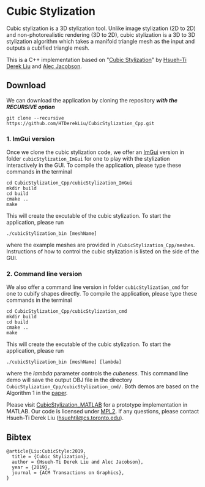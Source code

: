 # Cubic Stylization
Cubic stylization is a 3D stylization tool. Unlike image stylization (2D to 2D) and non-photorealistic rendering (3D to 2D), cubic stylization is a 3D to 3D stylization algorithm which takes a manifold triangle mesh as the input and outputs a cubified triangle mesh. 

This is a C++ implementation based on "[Cubic Stylization](https://www.dgp.toronto.edu/projects/cubic-stylization/)" by [Hsueh-Ti Derek Liu](https://www.dgp.toronto.edu/~hsuehtil/) and [Alec Jacobson](https://www.cs.toronto.edu/~jacobson/). 

## Download
We can download the application by cloning the repository ***with the RECURSIVE option***
```
git clone --recursive https://github.com/HTDerekLiu/CubicStylization_Cpp.git
```

### 1. ImGui version 
Once we clone the cubic stylization code, we offer an [ImGui](https://github.com/ocornut/imgui) version in folder `cubicStylization_ImGui` for one to play with the stylization interactively in the GUI. To compile the application, please type these commands in the terminal
```
cd CubicStylization_Cpp/cubicStylization_ImGui
mkdir build
cd build
cmake ..
make
```
This will create the excutable of the cubic stylization. To start the application, please run
```
./cubicStylization_bin [meshName]
```
where the example meshes are provided in `/CubicStylization_Cpp/meshes`. Instructions of how to control the cubic stylization is listed on the side of the GUI.

### 2. Command line version 
We also offer a command line version in folder `cubicStylization_cmd` for one to cubify shapes directly. To compile the application, please type these commands in the terminal
```
cd CubicStylization_Cpp/cubicStylization_cmd
mkdir build
cd build
cmake ..
make
```
This will create the excutable of the cubic stylization. To start the application, please run
```
./cubicStylization_bin [meshName] [lambda]
```
where the _lambda_ parameter controls the _cubeness_. This command line demo will save the output OBJ file in the directory `CubicStylization_Cpp/cubicStylization_cmd/`. Both demos are based on the Algorithm 1 in the [paper](https://arxiv.org/abs/1910.02926). 

Please visit [CubicStylization_MATLAB](https://github.com/HTDerekLiu/CubicStylization_MATLAB) for a prototype implementation in MATLAB. Our code is licensed under [MPL2](https://www.mozilla.org/en-US/MPL/2.0/). If any questions, please contact Hsueh-Ti Derek Liu (hsuehtil@cs.toronto.edu).

## Bibtex
```
@article{Liu:CubicStyle:2019,
  title = {Cubic Stylization},
  author = {Hsueh-Ti Derek Liu and Alec Jacobson},
  year = {2019},
  journal = {ACM Transactions on Graphics}, 
}
```
